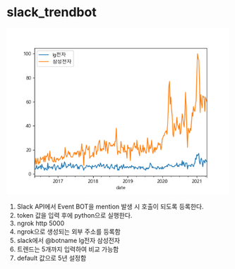 # slack_trendbot

![Trend BOT](https://github.com/integralstar/slack_trendbot/blob/main/UC8HPSuNkQ.png)

1. Slack API에서 Event BOT을 mention 발생 시 호출이 되도록 등록한다.
2. token 값을 입력 후에 python으로 실행한다.
3. ngrok http 5000
4. ngrok으로 생성되는 외부 주소를 등록함
5. slack에서 @botname lg전자 삼성전자
6. 트렌드는 5개까지 입력하여 비교 가능함 
7. default 값으로 5년 설정함
